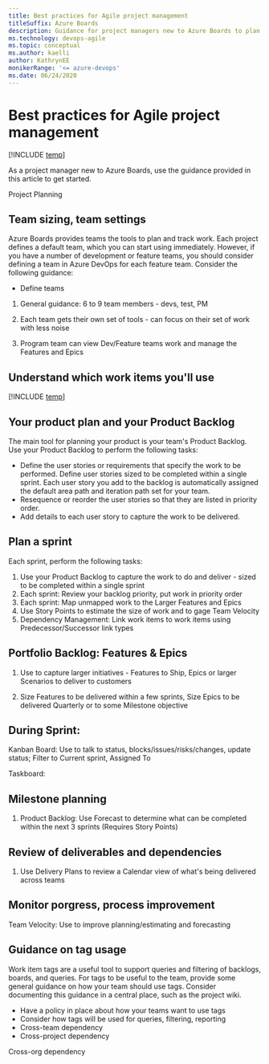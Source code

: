 ```yaml
---
title: Best practices for Agile project management 
titleSuffix: Azure Boards
description: Guidance for project managers new to Azure Boards to plan and track their projects  
ms.technology: devops-agile
ms.topic: conceptual
ms.author: kaelli
author: KathrynEE
monikerRange: '<= azure-devops'
ms.date: 06/24/2020
---
```




# Best practices for Agile project management 

[!INCLUDE [temp](includes/version-vsts-tfs-all-versions.md)]

As a project manager new to Azure Boards, use the guidance provided in this article to get started. 

Project Planning 


## Team sizing, team settings  

Azure Boards provides teams the tools to plan and track work. Each project defines a default team, which you can start using immediately. However, if you have a number of development or feature teams, you should consider defining a team in Azure DevOps for each feature team. Consider the following guidance:  

- Define teams 

1. General guidance: 6 to 9 team members - devs, test, PM 

2. Each team gets their own set of tools  - can focus on their set of work with less noise 

3. Program team can view Dev/Feature teams work and manage the Features and Epics 


## Understand which work items you'll use 

[!INCLUDE [temp](includes/note-requirements-terms.md)]  


## Your product plan and your Product Backlog  

The main tool for planning your product is your team's Product Backlog. Use your Product Backlog to perform the following tasks: 

- Define the user stories or requirements that specify the work to be performed. Define user stories sized to be completed within a single sprint. Each user story you add to the backlog is automatically assigned the default area path and iteration path set for your team. 
- Resequence or reorder the user stories so that they are listed in priority order.
- Add details to each user story to capture the work to be delivered. 

	
## Plan a sprint  

Each sprint, perform the following tasks: 

1. Use your Product Backlog to capture the work to do and deliver - sized to be completed within a single sprint  
2. Each sprint: Review your backlog priority, put work in priority order  
3. Each sprint: Map unmapped work to the Larger Features and Epics  
4. Use Story Points to estimate the size of work and to gage Team Velocity   
5. Dependency Management: Link work items to work  items using Predecessor/Successor link types  


## Portfolio Backlog: Features & Epics 

1. Use to capture larger initiatives - Features to Ship,  Epics or larger Scenarios to deliver to customers 

2. Size Features to be delivered within a few sprints, Size Epics to be delivered Quarterly or to some Milestone objective 
	
## During Sprint: 

Kanban Board: Use to talk to status, blocks/issues/risks/changes, update status; Filter to Current sprint, Assigned To 

Taskboard: 
	
## Milestone planning  

1. Product Backlog: Use Forecast to determine what can be completed within the next 3 sprints (Requires Story Points)  

## Review of deliverables and dependencies

1. Use Delivery Plans to review a Calendar view of what's being delivered across teams 
	
## Monitor porgress, process improvement  

Team Velocity:  Use to improve planning/estimating and forecasting 

## Guidance on tag usage  

Work item tags are a useful tool to support queries and filtering of backlogs, boards, and queries. For tags to be useful to the team, provide some general guidance on how your team should use tags. Consider documenting this guidance in a central place, such as the project wiki. 
 
- Have a policy in place about how your teams want to use tags
- Consider how tags will be used for queries, filtering, reporting 
- Cross-team dependency
- Cross-project dependency


Cross-org dependency